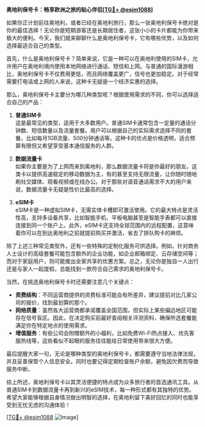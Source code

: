 **奥地利保号卡：畅享欧洲之旅的贴心伴侣[[TG💪+ @esim1088](https://t.me/s/esim1088)]**

如果你正计划前往奥地利，或者已经在奥地利旅行，那么一张奥地利保号卡绝对是你的最佳选择！无论你是短期游客还是长期居住者，这张小小的卡片都能为你带来极大的便利。今天，我们就来聊聊什么是奥地利保号卡，它有哪些优势，以及如何选择最适合自己的类型。

首先，什么是奥地利保号卡？简单来说，它是一种可以在奥地利使用的SIM卡，允许用户在奥地利境内使用本地网络进行通话、短信和上网。与普通的国际漫游相比，奥地利保号卡不仅费用更低，而且网络覆盖更广，信号也更加稳定。对于经常需要打电话或上网的人来说，这种卡无疑是一个经济实惠的选择。

那么，奥地利保号卡主要分为哪几种类型呢？根据使用需求的不同，你可以选择适合自己的产品：

1. **普通SIM卡**  
   这是最常见的类型，适用于大多数用户。普通SIM卡通常包含一定量的通话分钟数、短信数量以及流量套餐。用户可以根据自己的实际需求选择不同的套餐，比如每月1GB流量、500分钟通话等。这种卡的优点是价格透明，适合预算有限但又希望享受基本通信服务的人群。

2. **数据流量卡**  
   如果你主要是为了上网而来到奥地利，那么数据流量卡将是你最好的朋友。这类卡以提供高速稳定的移动数据为主，有的甚至支持无限流量，让你随时随地刷社交媒体、观看视频或在线办公。对于那些对语音通话需求不大的用户来说，数据流量卡无疑是性价比最高的选择。

3. **eSIM卡**  
   eSIM卡是一种虚拟SIM卡，无需实体卡槽即可激活使用。它的最大特点是灵活性高，支持多设备共享，比如智能手机、平板电脑甚至是智能手表都可以直接连接到同一个账户上。此外，eSIM卡还支持全球范围内的远程配置，这意味着你可以在到达奥地利之前就提前购买并激活，省去了排队购卡的麻烦。

除了上述三种常见类型外，还有一些特殊的定制化服务可供选择。例如，针对商务人士设计的高级套餐可能包含额外的企业功能，如企业邮箱绑定、云存储空间等；而对于家庭用户，则可能推出全家共享的优惠方案。总之，无论你是独自一人出行还是与家人一起度假，总能找到一款符合自己需求的奥地利保号卡。

当然，在挑选奥地利保号卡时还需要注意几个关键点：

- **资费结构**：不同运营商提供的资费标准可能会有所差异，建议提前对比几家公司的报价，找到最划算的那个。
- **网络质量**：虽然各大运营商都承诺覆盖全国范围，但实际上某些偏远地区可能存在信号盲区。因此，在决定购买前最好查阅相关评测资料，确保所选套餐能满足你在特定地点的使用需求。
- **增值服务**：有些公司会附赠额外的小福利，比如免费Wi-Fi热点接入、优先客服热线等，这些看似不起眼的服务往往能给日常使用带来很大方便。

最后提醒大家一句，无论是哪种类型的奥地利保号卡，都需要遵守当地法律法规，并且妥善保管个人信息安全。同时也要记得定期检查账户余额，避免因欠费而导致服务中断。

综上所述，奥地利保号卡以其灵活便捷的特点成为众多旅行者的首选通讯工具。从普通SIM卡到数据流量卡再到新兴的eSIM技术，每一种形式都有其独特的优势。希望大家能够根据自身情况做出明智的选择，在奥地利留下美好回忆的同时也能享受到无忧无虑的沟通体验！

[[TG💪+ @esim1088](https://t.me/s/esim1088) ![Image](https://i.postimg.cc/4NQfJmqS/Snipaste-2025-05-13-00-14-12.png)]